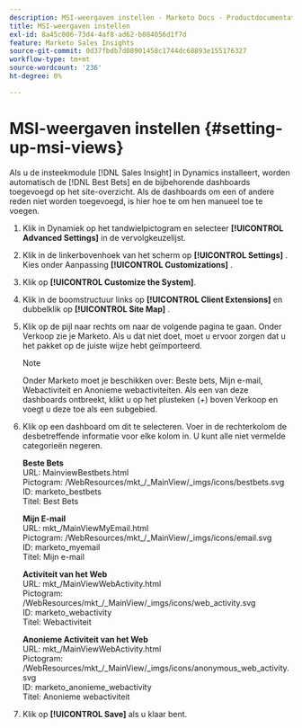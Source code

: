 ```yaml
---
description: MSI-weergaven instellen - Marketo Docs - Productdocumentatie
title: MSI-weergaven instellen
exl-id: 8a45c006-73d4-4af8-ad62-b084056d1f7d
feature: Marketo Sales Insights
source-git-commit: 0d37fbdb7d08901458c1744dc68893e155176327
workflow-type: tm+mt
source-wordcount: '236'
ht-degree: 0%

---
```


# MSI-weergaven instellen {#setting-up-msi-views}

Als u de insteekmodule [!DNL Sales Insight] in Dynamics installeert, worden automatisch de [!DNL Best Bets] en de bijbehorende dashboards toegevoegd op het site-overzicht. Als de dashboards om een of andere reden niet worden toegevoegd, is hier hoe te om hen manueel toe te voegen.

1. Klik in Dynamiek op het tandwielpictogram en selecteer **[!UICONTROL Advanced Settings]** in de vervolgkeuzelijst.

1. Klik in de linkerbovenhoek van het scherm op **[!UICONTROL Settings]** . Kies onder Aanpassing **[!UICONTROL Customizations]** .

1. Klik op **[!UICONTROL Customize the System]**.

1. Klik in de boomstructuur links op **[!UICONTROL Client Extensions]** en dubbelklik op **[!UICONTROL Site Map]** .

1. Klik op de pijl naar rechts om naar de volgende pagina te gaan. Onder Verkoop zie je Marketo. Als u dat niet doet, moet u ervoor zorgen dat u het pakket op de juiste wijze hebt geïmporteerd.

   >[!NOTE]
   >
   >Onder Marketo moet je beschikken over: Beste bets, Mijn e-mail, Webactiviteit en Anonieme webactiviteiten. Als een van deze dashboards ontbreekt, klikt u op het plusteken (+) boven Verkoop en voegt u deze toe als een subgebied.

1. Klik op een dashboard om dit te selecteren. Voer in de rechterkolom de desbetreffende informatie voor elke kolom in. U kunt alle niet vermelde categorieën negeren.

   **Beste Bets**</br>
URL: MainviewBestbets.html </br>
Pictogram: /WebResources/mkt_/_MainView/_imgs/icons/bestbets.svg</br>
ID: marketo_bestbets </br>
Titel: Best Bets

   **Mijn E-mail**</br>
URL: mkt_/MainViewMyEmail.html</br>
Pictogram: /WebResources/mkt_/_MainView/_imgs/icons/email.svg</br>
ID: marketo_myemail</br>
Titel: Mijn e-mail

   **Activiteit van het Web**</br>
URL: mkt_/MainViewWebActivity.html</br>
Pictogram: /WebResources/mkt_/_MainView/_imgs/icons/web_activity.svg</br>
ID: marketo_webactivity </br>
Titel: Webactiviteit

   **Anonieme Activiteit van het Web**</br>
URL: mkt_/MainViewWebActivity.html</br>
Pictogram: /WebResources/mkt_/_MainView/_imgs/icons/anonymous_web_activity.svg</br>
ID: marketo_anonieme_webactivity </br>
Titel: Anonieme webactiviteit

1. Klik op **[!UICONTROL Save]** als u klaar bent.

